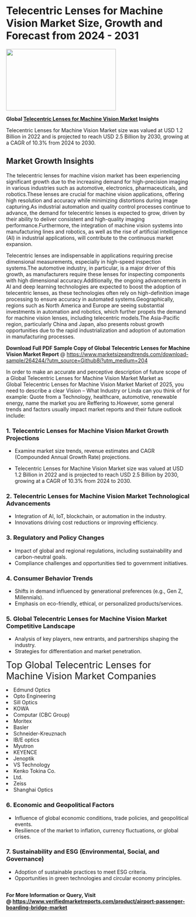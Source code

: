 <H1>Telecentric Lenses for Machine Vision Market Size, Growth and Forecast from 2024 - 2031</H1><img class="aligncenter size-medium wp-image-584254" src="https://thirdeyenews.in/wp-content/uploads/2024/09/Global-Market-Research-300x168.jpeg" alt="" width="300" height="168" /><p><strong>Global&nbsp;<a href="https://www.marketsizeandtrends.com/download-sample/264244/?utm_source=Github8j?utm_medium=204">Telecentric Lenses for Machine Vision Market</a> Insights</strong></p><p>Telecentric Lenses for Machine Vision Market size was valued at USD 1.2 Billion in 2022 and is projected to reach USD 2.5 Billion by 2030, growing at a CAGR of 10.3% from 2024 to 2030.</p><p><h2>Market Growth Insights</h2> <p>The telecentric lenses for machine vision market has been experiencing significant growth due to the increasing demand for high-precision imaging in various industries such as automotive, electronics, pharmaceuticals, and robotics.These lenses are crucial for machine vision applications, offering high resolution and accuracy while minimizing distortions during image capturing.As industrial automation and quality control processes continue to advance, the demand for telecentric lenses is expected to grow, driven by their ability to deliver consistent and high-quality imaging performance.Furthermore, the integration of machine vision systems into manufacturing lines and robotics, as well as the rise of artificial intelligence (AI) in industrial applications, will contribute to the continuous market expansion.</p> <p>Telecentric lenses are indispensable in applications requiring precise dimensional measurements, especially in high-speed inspection systems.The automotive industry, in particular, is a major driver of this growth, as manufacturers require these lenses for inspecting components with high dimensional accuracy.Additionally, the ongoing advancements in AI and deep learning technologies are expected to boost the adoption of telecentric lenses, as these technologies often rely on high-definition image processing to ensure accuracy in automated systems.Geographically, regions such as North America and Europe are seeing substantial investments in automation and robotics, which further propels the demand for machine vision lenses, including telecentric models.The Asia-Pacific region, particularly China and Japan, also presents robust growth opportunities due to the rapid industrialization and adoption of automation in manufacturing processes.</p> <p><span class=""><strong>Download Full PDF Sample Copy of Global Telecentric Lenses for Machine Vision Market Report</strong> @ <a href="https://www.marketsizeandtrends.com/download-sample/264244/?utm_source=Github8j?utm_medium=204" target="_blank">https://www.marketsizeandtrends.com/download-sample/264244/?utm_source=Github8j?utm_medium=204</a></span></p><p>In order to make an accurate and perceptive description of future scope of a Global&nbsp;Telecentric Lenses for Machine Vision Market Market as Global&nbsp;Telecentric Lenses for Machine Vision Market Market of 2025, you need to describe a clear Vision &ndash; What Industry or Linda can you think of for example: Quote from a Technology, healthcare, automotive, renewable energy, name the market you are Reffering to.However, some general trends and factors usually impact market reports and their future outlook include:</p><h3>1.&nbsp;<strong>Telecentric Lenses for Machine Vision Market Growth Projections</strong></h3><ul><li>Examine market size trends, revenue estimates and CAGR (Compounded Annual Growth Rate) projections.</li><li><p>Telecentric Lenses for Machine Vision Market size was valued at USD 1.2 Billion in 2022 and is projected to reach USD 2.5 Billion by 2030, growing at a CAGR of 10.3% from 2024 to 2030.</p></li></ul><h3>2.&nbsp;<strong>Telecentric Lenses for Machine Vision Market Technological Advancements</strong></h3><ul><li>Integration of AI, IoT, blockchain, or automation in the industry.</li><li>Innovations driving cost reductions or improving efficiency.</li></ul><h3>3.&nbsp;<strong>Regulatory and Policy Changes</strong></h3><ul><li>Impact of global and regional regulations, including sustainability and carbon-neutral goals.</li><li>Compliance challenges and opportunities tied to government initiatives.</li></ul><h3>4.&nbsp;<strong>Consumer Behavior Trends</strong></h3><ul><li>Shifts in demand influenced by generational preferences (e.g., Gen Z, Millennials).</li><li>Emphasis on eco-friendly, ethical, or personalized products/services.</li></ul><h3>5.&nbsp;<strong>Global Telecentric Lenses for Machine Vision Market Competitive Landscape</strong></h3><ul><li>Analysis of key players, new entrants, and partnerships shaping the industry.</li><li>Strategies for differentiation and market penetration.</li></ul><p data-pm-slice="1 1 []"><span style="color: inherit; font-family: inherit; font-size: 25px;">Top Global Telecentric Lenses for Machine Vision Market Companies</span></p><div class="" data-test-id=""><p><li>Edmund Optics</li><li> Opto Engineering</li><li> Sill Optics</li><li> KOWA</li><li> Computar (CBC Group)</li><li> Moritex</li><li> Basler</li><li> Schneider-Kreuznach</li><li> IB/E optics</li><li> Myutron</li><li> KEYENCE</li><li> Jenoptik</li><li> VS Technology</li><li> Kenko Tokina Co.</li><li> Ltd.</li><li> Zeiss</li><li> Shanghai Optics</li></p></div><h3>6.&nbsp;<strong>Economic and Geopolitical Factors</strong></h3><ul><li>Influence of global economic conditions, trade policies, and geopolitical events.</li><li>Resilience of the market to inflation, currency fluctuations, or global crises.</li></ul><h3>7.&nbsp;<strong>Sustainability and ESG (Environmental, Social, and Governance)</strong></h3><ul><li>Adoption of sustainable practices to meet ESG criteria.</li><li>Opportunities in green technologies and circular economy principles.</li></ul><h2><strong style="font-size: 14px;">For More Information or Query, Visit @&nbsp;</strong><a style="background-color: #ffffff; font-size: 14px;" href="https://www.marketsizeandtrends.com/report/telecentric-lenses-for-machine-vision-market/" target="_blank">https://www.verifiedmarketreports.com/product/airport-passenger-boarding-bridge-market</a></h2>